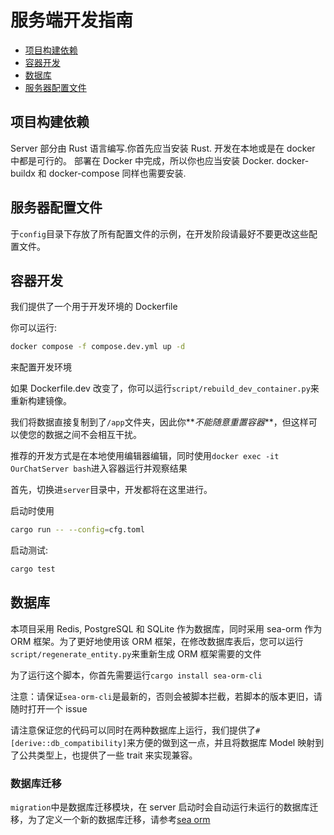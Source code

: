 # 服务端开发指南

- [项目构建依赖](#项目构建依赖)
- [容器开发](#容器开发)
- [数据库](#数据库)
- [服务器配置文件](#服务器配置文件)

## 项目构建依赖

Server 部分由 Rust 语言编写.你首先应当安装 Rust.
开发在本地或是在 docker 中都是可行的。
部署在 Docker 中完成，所以你也应当安装 Docker.
docker-buildx 和 docker-compose 同样也需要安装.

## 服务器配置文件

于`config`目录下存放了所有配置文件的示例，在开发阶段请最好不要更改这些配置文件。

## 容器开发

我们提供了一个用于开发环境的 Dockerfile

你可以运行:

```bash
docker compose -f compose.dev.yml up -d
```

来配置开发环境

如果 Dockerfile.dev 改变了，你可以运行`script/rebuild_dev_container.py`来重新构建镜像。

我们将数据直接复制到了`/app`文件夹，因此你**_不能随意重置容器_**，但这样可以使您的数据之间不会相互干扰。

推荐的开发方式是在本地使用编辑器编辑，同时使用`docker exec -it OurChatServer bash`进入容器运行并观察结果

首先，切换进`server`目录中，开发都将在这里进行。

启动时使用

```bash
cargo run -- --config=cfg.toml
```

启动测试:

```bash
cargo test
```

## 数据库

本项目采用 Redis, PostgreSQL 和 SQLite 作为数据库，同时采用 sea-orm 作为 ORM 框架。为了更好地使用该 ORM 框架，在修改数据库表后，您可以运行`script/regenerate_entity.py`来重新生成 ORM 框架需要的文件

为了运行这个脚本，你首先需要运行`cargo install sea-orm-cli`

注意：请保证`sea-orm-cli`是最新的，否则会被脚本拦截，若脚本的版本更旧，请随时打开一个 issue

请注意保证您的代码可以同时在两种数据库上运行，我们提供了`#[derive::db_compatibility]`来方便的做到这一点，并且将数据库 Model 映射到了公共类型上，也提供了一些 trait 来实现兼容。

### 数据库迁移

`migration`中是数据库迁移模块，在 server 启动时会自动运行未运行的数据库迁移，为了定义一个新的数据库迁移，请参考[sea orm](https://www.sea-ql.org/SeaORM/docs/migration/setting-up-migration/)
